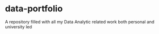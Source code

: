 # data-portfolio
A repository filled with all my Data Analytic related work both personal and university led
